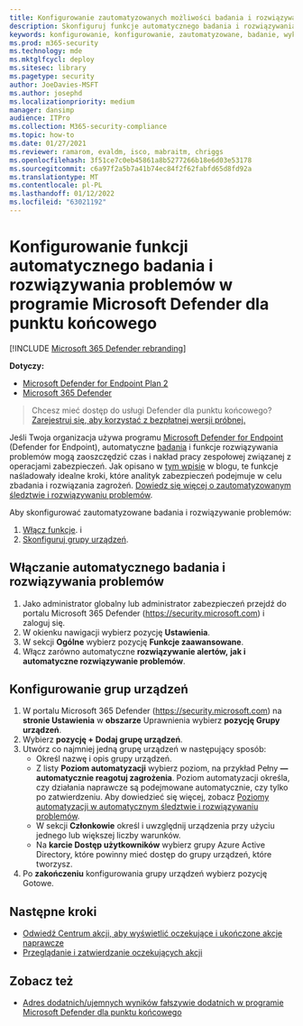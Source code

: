 ```yaml
---
title: Konfigurowanie zautomatyzowanych możliwości badania i rozwiązywania problemów
description: Skonfiguruj funkcje automatycznego badania i rozwiązywania problemów w programie Microsoft Defender for Endpoint.
keywords: konfigurowanie, konfigurowanie, zautomatyzowane, badanie, wykrywanie, alerty, działania naprawcze, reagowanie
ms.prod: m365-security
ms.technology: mde
ms.mktglfcycl: deploy
ms.sitesec: library
ms.pagetype: security
author: JoeDavies-MSFT
ms.author: josephd
ms.localizationpriority: medium
manager: dansimp
audience: ITPro
ms.collection: M365-security-compliance
ms.topic: how-to
ms.date: 01/27/2021
ms.reviewer: ramarom, evaldm, isco, mabraitm, chriggs
ms.openlocfilehash: 3f51ce7c0eb45861a8b5277266b18e6d03e53178
ms.sourcegitcommit: c6a97f2a5b7a41b74ec84f2f62fabfd65d8fd92a
ms.translationtype: MT
ms.contentlocale: pl-PL
ms.lasthandoff: 01/12/2022
ms.locfileid: "63021192"
---
```

# <a name="configure-automated-investigation-and-remediation-capabilities-in-microsoft-defender-for-endpoint"></a>Konfigurowanie funkcji automatycznego badania i rozwiązywania problemów w programie Microsoft Defender dla punktu końcowego

[!INCLUDE [Microsoft 365 Defender rebranding](../../includes/microsoft-defender.md)]

**Dotyczy:**
- [Microsoft Defender for Endpoint Plan 2](https://go.microsoft.com/fwlink/p/?linkid=2154037)
- [Microsoft 365 Defender](https://go.microsoft.com/fwlink/?linkid=2118804)

> Chcesz mieć dostęp do usługi Defender dla punktu końcowego? [Zarejestruj się, aby korzystać z bezpłatnej wersji próbnej.](https://signup.microsoft.com/create-account/signup?products=7f379fee-c4f9-4278-b0a1-e4c8c2fcdf7e&ru=https://aka.ms/MDEp2OpenTrial?ocid=docs-wdatp-assignaccess-abovefoldlink)

Jeśli Twoja organizacja używa programu [Microsoft Defender for Endpoint](/windows/security/threat-protection/) (Defender for Endpoint), automatyczne [badania](/microsoft-365/security/defender-endpoint/automated-investigations) i funkcje rozwiązywania problemów mogą zaoszczędzić czas i nakład pracy zespołowej związanej z operacjami zabezpieczeń. Jak opisano w [tym wpisie](https://techcommunity.microsoft.com/t5/microsoft-defender-atp/enhance-your-soc-with-microsoft-defender-atp-automatic/ba-p/848946) w blogu, te funkcje naśladowały idealne kroki, które analityk zabezpieczeń podejmuje w celu zbadania i rozwiązania zagrożeń. [Dowiedz się więcej o zautomatyzowanym śledztwie i rozwiązywaniu problemów](/microsoft-365/security/defender-endpoint/automated-investigations).

Aby skonfigurować zautomatyzowane badania i rozwiązywanie problemów:

1. [Włącz funkcje](#turn-on-automated-investigation-and-remediation). i
2. [Skonfiguruj grupy urządzeń](#set-up-device-groups).

## <a name="turn-on-automated-investigation-and-remediation"></a>Włączanie automatycznego badania i rozwiązywania problemów

1. Jako administrator globalny lub administrator zabezpieczeń przejdź do portalu Microsoft 365 Defender (<https://security.microsoft.com>) i zaloguj się.
2. W okienku nawigacji wybierz pozycję **Ustawienia**.
3. W sekcji **Ogólne** wybierz pozycję **Funkcje zaawansowane**.
4. Włącz zarówno automatyczne **rozwiązywanie alertów,** **jak i automatyczne rozwiązywanie problemów**.

## <a name="set-up-device-groups"></a>Konfigurowanie grup urządzeń

1. W portalu Microsoft 365 Defender (<https://security.microsoft.com>) na **stronie Ustawienia** w **obszarze** Uprawnienia wybierz **pozycję Grupy urządzeń**.
2. Wybierz **pozycję + Dodaj grupę urządzeń**.
3. Utwórz co najmniej jedną grupę urządzeń w następujący sposób:
   - Określ nazwę i opis grupy urządzeń.
   - Z listy **Poziom automatyzacji** wybierz poziom, na przykład Pełny **— automatycznie reagotuj zagrożenia**. Poziom automatyzacji określa, czy działania naprawcze są podejmowane automatycznie, czy tylko po zatwierdzeniu. Aby dowiedzieć się więcej, zobacz [Poziomy automatyzacji w automatycznym śledztwie i rozwiązywaniu problemów](automation-levels.md).
   - W sekcji **Członkowie** określ i uwzględnij urządzenia przy użyciu jednego lub większej liczby warunków.
   - Na **karcie Dostęp użytkowników** wybierz grupy Azure Active Directory, [](/azure/active-directory/fundamentals/active-directory-manage-groups?context=azure/active-directory/users-groups-roles/context/ugr-context) które powinny mieć dostęp do grupy urządzeń, które tworzysz.
4. Po **zakończeniu** konfigurowania grupy urządzeń wybierz pozycję Gotowe.

## <a name="next-steps"></a>Następne kroki

- [Odwiedź Centrum akcji, aby wyświetlić oczekujące i ukończone akcje naprawcze](/microsoft-365/security/defender-endpoint/auto-investigation-action-center#the-action-center)
- [Przeglądanie i zatwierdzanie oczekujących akcji](/microsoft-365/security/defender-endpoint/manage-auto-investigation)

## <a name="see-also"></a>Zobacz też

- [Adres dodatnich/ujemnych wyników fałszywie dodatnich w programie Microsoft Defender dla punktu końcowego](defender-endpoint-false-positives-negatives.md)

